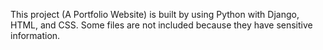 This project (A Portfolio Website) is built by using Python with Django, HTML, and CSS. 
Some files are not included because they have sensitive information.
